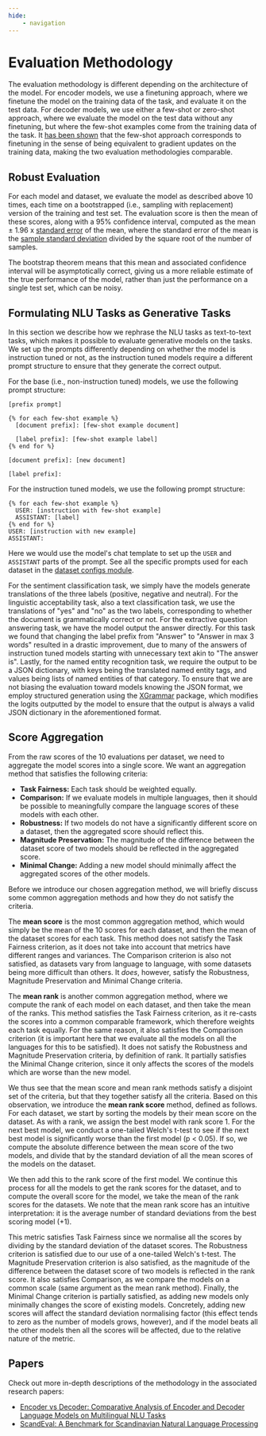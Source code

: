 ```yaml
---
hide:
    - navigation
---
```

# Evaluation Methodology

The evaluation methodology is different depending on the architecture of the model. For
encoder models, we use a finetuning approach, where we finetune the model on the
training data of the task, and evaluate it on the test data. For decoder models, we use
either a few-shot or zero-shot approach, where we evaluate the model on the test data
without any finetuning, but where the few-shot examples come from the training data of
the task. It [has been shown](https://doi.org/10.48550/arXiv.2309.05858) that the few-shot
approach corresponds to finetuning in the sense of being equivalent to gradient updates
on the training data, making the two evaluation methodologies comparable.

## Robust Evaluation

For each model and dataset, we evaluate the model as described above 10 times, each time
on a bootstrapped (i.e., sampling with replacement) version of the training and test
set. The evaluation score is then the mean of these scores, along with a 95% confidence
interval, computed as the mean ± 1.96 x [standard
error](https://en.wikipedia.org/wiki/Standard_error) of the mean, where the standard
error of the mean is the [sample standard
deviation](https://en.wikipedia.org/wiki/Standard_deviation#Corrected_sample_standard_deviation)
divided by the square root of the number of samples.

The bootstrap theorem means that this mean and associated confidence interval will be
asymptotically correct, giving us a more reliable estimate of the true performance of
the model, rather than just the performance on a single test set, which can be noisy.

## Formulating NLU Tasks as Generative Tasks

In this section we describe how we rephrase the NLU tasks as text-to-text tasks, which
makes it possible to evaluate generative models on the tasks. We set up the prompts
differently depending on whether the model is instruction tuned or not, as the
instruction tuned models require a different prompt structure to ensure that they
generate the correct output.

For the base (i.e., non-instruction tuned) models, we use the following prompt
structure:

```text
[prefix prompt]

{% for each few-shot example %}
  [document prefix]: [few-shot example document]

  [label prefix]: [few-shot example label]
{% end for %}

[document prefix]: [new document]

[label prefix]:
```

For the instruction tuned models, we use the following prompt structure:

```text
{% for each few-shot example %}
  USER: [instruction with few-shot example]
  ASSISTANT: [label]
{% end for %}
USER: [instruction with new example]
ASSISTANT:
```

Here we would use the model's chat template to set up the `USER` and `ASSISTANT` parts
of the prompt. See all the specific prompts used for each dataset in the [dataset
configs module](/src/euroeval/dataset_configs/#euroeval.dataset_configs).

For the sentiment classification task, we simply have the models generate translations
of the three labels (positive, negative and neutral). For the linguistic acceptability
task, also a text classification task, we use the translations of "yes" and "no" as the
two labels, corresponding to whether the document is grammatically correct or not. For
the extractive question answering task, we have the model output the answer directly.
For this task we found that changing the label prefix from "Answer" to "Answer in max 3
words" resulted in a drastic improvement, due to many of the answers of instruction
tuned models starting with unnecessary text akin to "The answer is". Lastly, for the
named entity recognition task, we require the output to be a JSON dictionary, with keys
being the translated named entity tags, and values being lists of named entities of that
category. To ensure that we are not biasing the evaluation toward models knowing the
JSON format, we employ structured generation using the
[XGrammar](https://github.com/mlc-ai/xgrammar) package, which modifies the logits
outputted by the model to ensure that the output is always a valid JSON dictionary in
the aforementioned format.

## Score Aggregation

From the raw scores of the 10 evaluations per dataset, we need to aggregate
the model scores into a single score. We want an aggregation method that satisfies the
following criteria:

- **Task Fairness:** Each task should be weighted equally.
- **Comparison:** If we evaluate models in multiple languages, then it should be
  possible to meaningfully compare the language scores of these models with each other.
- **Robustness:** If two models do not have a significantly different score on a
  dataset, then the aggregated score should reflect this.
- **Magnitude Preservation:** The magnitude of the difference between the dataset score
  of two models should be reflected in the aggregated score.
- **Minimal Change:** Adding a new model should minimally affect the aggregated scores
  of the other models.

Before we introduce our chosen aggregation method, we will briefly discuss some common
aggregation methods and how they do not satisfy the criteria.

The **mean score** is the most common aggregation method, which would simply be the mean
of the 10 scores for each dataset, and then the mean of the dataset scores for each
task. This method does not satisfy the Task Fairness criterion, as it does not take into
account that metrics have different ranges and variances. The Comparison criterion is
also not satisfied, as datasets vary from language to language, with some datasets being
more difficult than others. It _does_, however, satisfy the Robustness, Magnitude
Preservation and Minimal Change criteria.

The **mean rank** is another common aggregation method, where we compute the rank of
each model on each dataset, and then take the mean of the ranks. This method satisfies
the Task Fairness criterion, as it re-casts the scores into a common comparable
framework, which therefore weights each task equally. For the same reason, it also
satisfies the Comparison criterion (it is important here that we evaluate all the models
on all the languages for this to be satisfied). It does not satisfy the Robustness and
Magnitude Preservation criteria, by definition of rank. It partially satisfies the
Minimal Change criterion, since it only affects the scores of the models which are worse
than the new model.

We thus see that the mean score and mean rank methods satisfy a disjoint set of the
criteria, but that they together satisfy all the criteria. Based on this observation, we
introduce the **mean rank score** method, defined as follows. For each dataset, we start
by sorting the models by their mean score on the dataset. As with a rank, we assign the
best model with rank score 1. For the next best model, we conduct a one-tailed Welch's
t-test to see if the next best model is significantly worse than the first model (p <
0.05). If so, we compute the absolute difference between the mean score of the two
models, and divide that by the standard deviation of all the mean scores of the models
on the dataset.

We then add this to the rank score of the first model. We continue this process for all
the models to get the rank scores for the dataset, and to compute the overall score for
the model, we take the mean of the rank scores for the datasets. We note that the mean
rank score has an intuitive interpretation: it is the average number of standard
deviations from the best scoring model (+1).

This metric satisfies Task Fairness since we normalise all the scores by dividing by the
standard deviation of the dataset scores. The Robustness criterion is satisfied due to
our use of a one-tailed Welch's t-test. The Magnitude Preservation criterion is also
satisfied, as the magnitude of the difference between the dataset score of two models is
reflected in the rank score. It also satisfies Comparison, as we compare the models on a
common scale (same argument as the mean rank method). Finally, the Minimal Change
criterion is partially satisfied, as adding new models only minimally changes the score
of existing models. Concretely, adding new scores will affect the standard deviation
normalising factor (this effect tends to zero as the number of models grows, however),
and if the model beats all the other models then all the scores will be affected, due to
the relative nature of the metric.

## Papers

Check out more in-depth descriptions of the methodology in the associated research
papers:

- [Encoder vs Decoder: Comparative Analysis of Encoder and Decoder Language Models on
  Multilingual NLU Tasks](https://doi.org/10.48550/arXiv.2406.13469)
- [ScandEval: A Benchmark for Scandinavian Natural Language
  Processing](https://aclanthology.org/2023.nodalida-1.20/)
